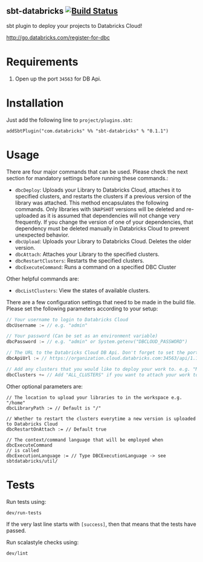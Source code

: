 sbt-databricks [![Build Status](https://travis-ci.org/databricks/sbt-databricks.svg)](http://travis-ci.org/databricks/sbt-databricks)
--------------

sbt plugin to deploy your projects to Databricks Cloud!

http://go.databricks.com/register-for-dbc

Requirements
============
1. Open up the port `34563` for DB Api.

Installation
============

Just add the following line to `project/plugins.sbt`:

```
addSbtPlugin("com.databricks" %% "sbt-databricks" % "0.1.1")
```

Usage
=====

There are four major commands that can be used. Please check the next section for mandatory
settings before running these commands.:
 - `dbcDeploy`: Uploads your Library to Databricks Cloud, attaches it to specified clusters,
  and restarts the clusters if a previous version of the library was attached. This method
  encapsulates the following commands. Only libraries with `SNAPSHOT` versions will be deleted
  and re-uploaded as it is assumed that dependencies will not change very frequently. If you
  change the version of one of your dependencies, that dependency must be deleted manually in
  Databricks Cloud to prevent unexpected behavior.
 - `dbcUpload`: Uploads your Library to Databricks Cloud. Deletes the older version.
 - `dbcAttach`: Attaches your Library to the specified clusters.
 - `dbcRestartClusters`: Restarts the specified clusters.
 - `dbcExecuteCommand`: Runs a command on a specified DBC Cluster

Other helpful commands are:
 - `dbcListClusters`: View the states of available clusters.

There are a few configuration settings that need to be made in the build file.
Please set the following parameters according to your setup:

```scala
// Your username to login to Databricks Cloud
dbcUsername := // e.g. "admin"

// Your password (Can be set as an environment variable)
dbcPassword := // e.g. "admin" or System.getenv("DBCLOUD_PASSWORD")

// The URL to the Databricks Cloud DB Api. Don't forget to set the port number to 34563!
dbcApiUrl := // https://organization.cloud.databricks.com:34563/api/1.1

// Add any clusters that you would like to deploy your work to. e.g. "My Cluster"
dbcClusters += // Add "ALL_CLUSTERS" if you want to attach your work to all clusters. NOTE: This will need to be edited for the dbcExecuteCommand command
```

Other optional parameters are:
```
// The location to upload your libraries to in the workspace e.g. "/home"
dbcLibraryPath := // Default is "/"

// Whether to restart the clusters everytime a new version is uploaded to Databricks Cloud
dbcRestartOnAttach := // Default true

// The context/command language that will be employed when dbcExecuteCommand
// is called
dbcExecutionLanguage := // Type DBCExecutionLanguage -> see sbtdatabricks/util/
```

Tests
=====

Run tests using:
```
dev/run-tests
```

If the very last line starts with `[success]`, then that means that the tests have passed.

Run scalastyle checks using:
```
dev/lint
```
